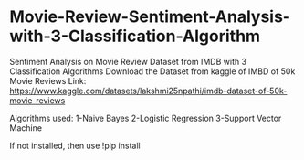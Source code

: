 # Movie-Review-Sentiment-Analysis-with-3-Classification-Algorithm
Sentiment Analysis on Movie Review Dataset from IMDB with 3 Classification Algorithms
Download the Dataset from kaggle of IMBD of 50k Movie Reviews
Link:
https://www.kaggle.com/datasets/lakshmi25npathi/imdb-dataset-of-50k-movie-reviews

Algorithms used:
1-Naive Bayes
2-Logistic Regression
3-Support Vector Machine


If not installed, then use
!pip install <library>

